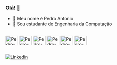 ### Olá! 👋

- 🌙 Meu nome é Pedro Antonio
- 🔭 Sou estudante de Engenharia da Computação

##
<div> 
<img align="center" alt="Pedro-Py" height="30" width="40" src="https://cdn.jsdelivr.net/gh/devicons/devicon@latest/icons/python/python-original.svg" />
<img align="center" alt="Pedro-C" height="30" width="40" src="https://cdn.jsdelivr.net/gh/devicons/devicon@latest/icons/c/c-original.svg" />
<img align="center" alt="Pedro-C" height="30" width="40" src="https://cdn.jsdelivr.net/gh/devicons/devicon@latest/icons/java/java-original.svg" />  
<img align="center" alt="Pedro-C" height="30" width="40" src="https://cdn.jsdelivr.net/gh/devicons/devicon@latest/icons/html5/html5-original.svg" />   
<img align="center" alt="Pedro-C" height="30" width="40" src="https://cdn.jsdelivr.net/gh/devicons/devicon@latest/icons/css3/css3-original.svg" />    
<img align="center" alt="Pedro-C" height="30" width="40" src="https://cdn.jsdelivr.net/gh/devicons/devicon@latest/icons/mysql/mysql-original-wordmark.svg" />    

</div>

## 

[![Linkedin](https://img.shields.io/badge/LinkedIn-0077B5?style=for-the-badge&logo=linkedin&logoColor=white)](https://www.linkedin.com/in/pedroantonio-dev)
